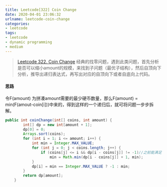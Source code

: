 ```yaml
---
title: Leetcode[322] Coin Change
date: 2020-04-01 23:06:32
urlname: leetcode-coin-change
categories:
- leetcode
tags:
- leetcode
- dynamic programming
- medium
---
```

>[Leetcode 322. Coin Change](https://leetcode.com/problems/coin-change/)
经典的找零问题，遇到此类问题，首先分析是否可以缩小amount的规模，来找到子问题（最优子结构），然后自顶向下分析，推导出递归表达式，再写出对应的自顶向下或者自底向上代码。

<!-- more -->

#### 思路
令F(amount) 为拼凑amount需要的最少硬币数量，那么F(amount) = min(F(amout-coin[i]))中来的，得到这样的一个递归后，就可将问题一步步拆解。

```java
public int coinChange(int[] coins, int amount) {
        int[] dp = new int[amount + 1];
        dp[0] = 0;
        Arrays.sort(coins);
        for (int i = 1; i <= amount; i++) {
            int min = Integer.MAX_VALUE;
            for (int j = 0; j < coins.length; j++) {
                if (coins[j] <= i && dp[i - coins[j]] != -1)//之前能满足
                    min = Math.min(dp[i - coins[j]] + 1, min);
            }
            dp[i] = min == Integer.MAX_VALUE ? -1 : min;
        }
        return dp[amount];
    }
```
